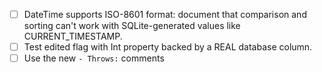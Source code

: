 - [ ] DateTime supports ISO-8601 format: document that comparison and sorting can't work with SQLite-generated values like CURRENT_TIMESTAMP.
- [ ] Test edited flag with Int property backed by a REAL database column.
- [ ] Use the new `- Throws:` comments